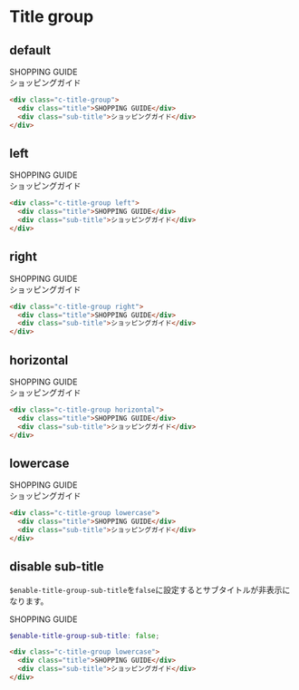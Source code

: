 # Title group

## default

<div class="sample-container">
  <div class="c-title-group">
    <div class="title">SHOPPING GUIDE</div>
    <div class="sub-title">ショッピングガイド</div>
  </div>
</div>

```html
<div class="c-title-group">
  <div class="title">SHOPPING GUIDE</div>
  <div class="sub-title">ショッピングガイド</div>
</div>
```

## left

<div class="sample-container">
  <div class="c-title-group left">
    <div class="title">SHOPPING GUIDE</div>
    <div class="sub-title">ショッピングガイド</div>
  </div>
</div>

```html
<div class="c-title-group left">
  <div class="title">SHOPPING GUIDE</div>
  <div class="sub-title">ショッピングガイド</div>
</div>
```

## right

<div class="sample-container">
  <div class="c-title-group right">
    <div class="title">SHOPPING GUIDE</div>
    <div class="sub-title">ショッピングガイド</div>
  </div>
</div>

```html
<div class="c-title-group right">
  <div class="title">SHOPPING GUIDE</div>
  <div class="sub-title">ショッピングガイド</div>
</div>
```

## horizontal

<div class="sample-container">
  <div class="c-title-group horizontal">
    <div class="title">SHOPPING GUIDE</div>
    <div class="sub-title">ショッピングガイド</div>
  </div>
</div>

```html
<div class="c-title-group horizontal">
  <div class="title">SHOPPING GUIDE</div>
  <div class="sub-title">ショッピングガイド</div>
</div>
```

## lowercase

<div class="sample-container">
  <div class="c-title-group lowercase">
    <div class="title">SHOPPING GUIDE</div>
    <div class="sub-title">ショッピングガイド</div>
  </div>
</div>

```html
<div class="c-title-group lowercase">
  <div class="title">SHOPPING GUIDE</div>
  <div class="sub-title">ショッピングガイド</div>
</div>
```

## disable sub-title

`$enable-title-group-sub-title`を`false`に設定するとサブタイトルが非表示になります。

<div class="sample-container">
  <div class="c-title-group lowercase">
    <div class="title">SHOPPING GUIDE</div>
    <div class="sub-title" style="display:none">ショッピングガイド</div>
  </div>
</div>

```scss
$enable-title-group-sub-title: false;
```

```html
<div class="c-title-group lowercase">
  <div class="title">SHOPPING GUIDE</div>
  <div class="sub-title">ショッピングガイド</div>
</div>
```
